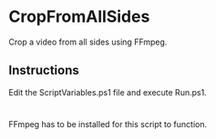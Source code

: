# CropFromAllSides
Crop a video from all sides using FFmpeg.
## Instructions
Edit the ScriptVariables.ps1 file and execute Run.ps1.
#
FFmpeg has to be installed for this script to function.
